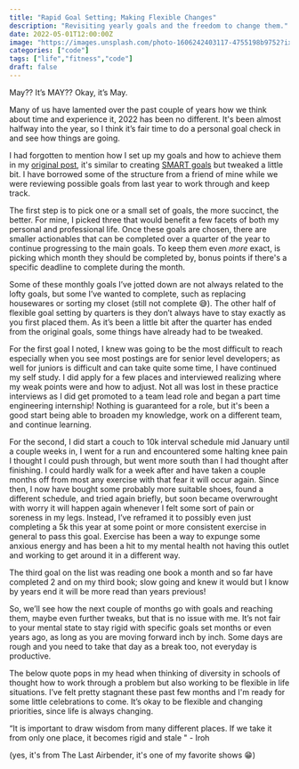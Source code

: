 ```yaml
---
title: "Rapid Goal Setting; Making Flexible Changes"
description: "Revisiting yearly goals and the freedom to change them."
date: 2022-05-01T12:00:00Z
image: "https://images.unsplash.com/photo-1606242403117-4755198b9752?ixlib=rb-1.2.1&ixid=MnwxMjA3fDB8MHxwaG90by1wYWdlfHx8fGVufDB8fHx8&auto=format&fit=crop&w=870&q=80"
categories: ["code"]
tags: ["life","fitness","code"]
draft: false
---
```


May?? It’s MAY?? Okay, it’s May.

Many of us have lamented over the past couple of years how we think about time and experience it, 2022 has been no different. It's been almost halfway into the year, so I think it’s fair time to do a personal goal check in and see how things are going.

I had forgotten to mention how I set up my goals and how to achieve them in my [original post](https://dev.to/haleyelder/2022-new-year-goals-l7p), it's similar to creating [SMART goals](https://www.atlassian.com/blog/productivity/how-to-write-smart-goals) but tweaked a little bit. I have borrowed some of the structure from a friend of mine while we were reviewing possible goals from last year to work through and keep track.

The first step is to pick one or a small set of goals, the more succinct, the better. For mine, I picked three that would benefit a few facets of both my personal and professional life. Once these goals are chosen, there are smaller actionables that can be completed over a quarter of the year to continue progressing to the main goals. To keep them even _more_ exact, is picking which month they should be completed by, bonus points if there's a specific deadline to complete during the month.

Some of these monthly goals I’ve jotted down are not always related to the lofty goals, but some I’ve wanted to complete, such as replacing housewares or sorting my closet (still not complete 😅). The other half of flexible goal setting by quarters is they don’t always have to stay exactly as you first placed them. As it’s been a little bit after the quarter has ended from the original goals, some things have already had to be tweaked.

For the first goal I noted, I knew was going to be the most difficult to reach especially when you see most postings are for senior level developers; as well for juniors is difficult and can take quite some time, I have continued my self study. I did apply for a few places and interviewed realizing where my weak points were and how to adjust. Not all was lost in these practice interviews as I did get promoted to a team lead role and began a part time engineering internship! Nothing is guaranteed for a role, but it's been a good start being able to broaden my knowledge, work on a different team, and continue learning.

For the second, I did start a couch to 10k interval schedule mid January until a couple weeks in, I went for a run and encountered some halting knee pain I thought I could push through, but went more south than I had thought after finishing. I could hardly walk for a week after and have taken a couple months off from most any exercise with that fear it will occur again. Since then, I now have bought some probably more suitable shoes, found a different schedule, and tried again briefly, but soon became overwrought with worry it will happen again whenever I felt some sort of pain or soreness in my legs. Instead, I’ve reframed it to possibly even just completing a 5k this year at some point or more consistent exercise in general to pass this goal. Exercise has been a way to expunge some anxious energy and has been a hit to my mental health not having this outlet and working to get around it in a different way.

The third goal on the list was reading one book a month and so far have completed 2 and on my third book; slow going and knew it would but I know by years end it will be more read than years previous!

So, we’ll see how the next couple of months go with goals and reaching them, maybe even further tweaks, but that is no issue with me. It’s not fair to your mental state to stay rigid with specific goals set months or even years ago, as long as you are moving forward inch by inch. Some days are rough and you need to take that day as a break too, not everyday is productive.

The below quote pops in my head when thinking of diversity in schools of thought how to work through a problem but also working to be flexible in life situations. I’ve felt pretty stagnant these past few months and I'm ready for some little celebrations to come. It’s okay to be flexible and changing priorities, since life is always changing.

“It is important to draw wisdom from many different places. If we take it from only one place, it becomes rigid and stale " - Iroh

(yes, it's from The Last Airbender, it's one of my favorite shows 😁)
